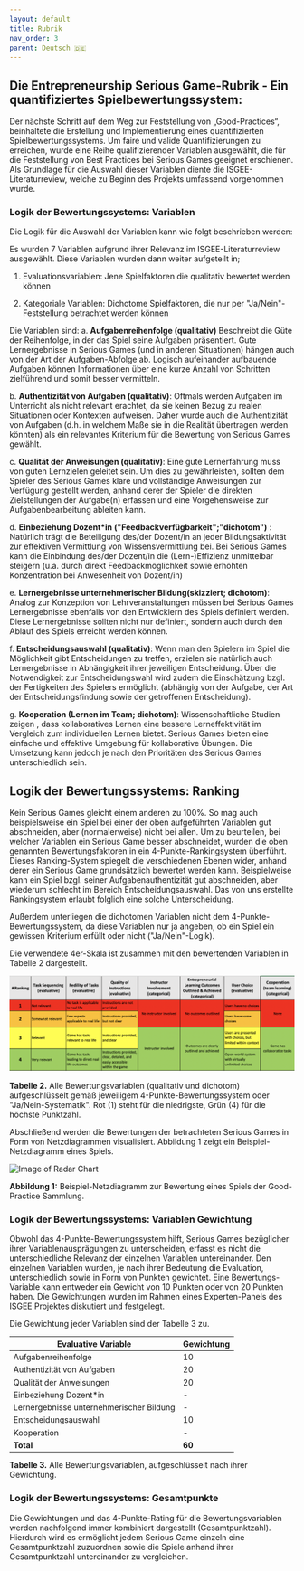 ```yaml
---
layout: default
title: Rubrik
nav_order: 3
parent: Deutsch 🇩🇪
---
```


## Die Entrepreneurship Serious Game-Rubrik - Ein quantifiziertes Spielbewertungssystem:

Der nächste Schritt auf dem Weg zur Feststellung von „Good-Practices“, beinhaltete die Erstellung und Implementierung eines quantifizierten Spielbewertungssystems.
Um faire und valide Quantifizierungen zu erreichen, wurde eine Reihe qualifizierender Variablen ausgewählt, die für die Feststellung von Best Practices bei Serious Games geeignet erschienen. Als Grundlage für die Auswahl dieser Variablen diente die ISGEE-Literaturreview, welche zu Beginn des Projekts umfassend vorgenommen wurde.


### Logik der Bewertungssystems: Variablen

Die Logik für die Auswahl der Variablen kann wie folgt beschrieben werden:

Es wurden 7 Variablen aufgrund ihrer Relevanz im ISGEE-Literaturreview ausgewählt. Diese Variablen wurden dann weiter aufgeteilt in;

1. Evaluationsvariablen: Jene Spielfaktoren die qualitativ bewertet werden können 

2. Kategoriale Variablen: Dichotome Spielfaktoren, die nur per "Ja/Nein"-Feststellung  betrachtet werden können


Die Variablen sind:
a.	**Aufgabenreihenfolge (qualitativ)** Beschreibt die Güte der Reihenfolge, in der das Spiel seine Aufgaben präsentiert. Gute Lernergebnisse in Serious Games (und in anderen Situationen) hängen auch von der Art der Aufgaben-Abfolge ab. Logisch aufeinander aufbauende Aufgaben können Informationen über eine kurze Anzahl von Schritten zielführend und somit besser vermitteln.

b.	**Authentizität von Aufgaben (qualitativ)**: Oftmals werden Aufgaben im Unterricht als nicht relevant erachtet, da sie keinen Bezug zu realen Situationen oder Kontexten aufweisen. Daher wurde auch die Authentizität von Aufgaben (d.h. in welchem Maße sie in die Realität übertragen werden könnten) als ein relevantes Kriterium für die Bewertung von Serious Games gewählt.

c.	**Qualität der Anweisungen (qualitativ)**: Eine gute Lernerfahrung muss von guten Lernzielen geleitet sein. Um dies zu gewährleisten, sollten dem Spieler des Serious Games klare und vollständige Anweisungen zur Verfügung gestellt werden, anhand derer der Spieler die direkten Zielstellungen der Aufgabe(n) erfassen und eine Vorgehensweise zur Aufgabenbearbeitung ableiten kann.

d.	**Einbeziehung Dozent*in ("Feedbackverfügbarkeit";"dichotom")** : Natürlich trägt die Beteiligung des/der Dozent/in an jeder Bildungsaktivität zur effektiven Vermittlung von Wissensvermittlung bei. Bei Serious Games kann die Einbindung des/der Dozent/in die (Lern-)Effizienz unmittelbar steigern (u.a. durch direkt Feedbackmöglichkeit sowie erhöhten Konzentration bei Anwesenheit von Dozent/in)

e.	**Lernergebnisse unternehmerischer Bildung(skizziert; dichotom)**: Analog zur Konzeption von Lehrveranstaltungen müssen bei Serious Games Lernergebnisse ebenfalls von den Entwicklern des Spiels definiert werden. Diese Lernergebnisse sollten nicht nur definiert, sondern auch durch den Ablauf des Spiels erreicht werden können.

f.	**Entscheidungsauswahl (qualitativ)**: Wenn man den Spielern im Spiel die Möglichkeit gibt Entscheidungen zu treffen, erzielen sie natürlich auch Lernergebnisse in Abhängigkeit ihrer jeweiligen Entscheidung. Über die Notwendigkeit zur Entscheidungswahl wird zudem die Einschätzung bzgl. der Fertigkeiten des Spielers ermöglicht (abhängig von der Aufgabe, der Art der Entscheidungsfindung sowie der getroffenen Entscheidung).

g.	**Kooperation (Lernen im Team; dichotom)**: Wissenschaftliche Studien zeigen , dass kollaboratives Lernen eine bessere Lerneffektivität im Vergleich zum individuellen Lernen bietet. Serious Games bieten eine einfache und effektive Umgebung für kollaborative Übungen. Die Umsetzung kann jedoch je nach den Prioritäten des Serious Games unterschiedlich sein.

## Logik der Bewertungssystems: Ranking

Kein Serious Games gleicht einem anderen zu 100%. So mag auch beispielsweise ein Spiel bei einer der oben aufgeführten Variablen gut abschneiden, aber (normalerweise) nicht bei allen. Um zu beurteilen, bei welcher Variablen ein Serious Game besser abschneidet, wurden die oben genannten Bewertungsfaktoren in ein 4-Punkte-Rankingsystem überführt. Dieses Ranking-System spiegelt die verschiedenen Ebenen wider, anhand derer ein Serious Game grundsätzlich bewertet werden kann. Beispielweise kann ein Spiel bzgl. seiner Aufgabenauthentizität gut abschneiden, aber wiederum schlecht im Bereich Entscheidungsauswahl. Das von uns erstellte Rankingsystem erlaubt folglich eine solche Unterscheidung.

Außerdem unterliegen die dichotomen Variablen nicht dem 4-Punkte-Bewertungssystem, da diese Variablen nur ja angeben, ob ein Spiel ein gewissen Kriterium erfüllt oder nicht ("Ja/Nein"-Logik).

Die verwendete 4er-Skala ist zusammen mit den bewertenden Variablen in Tabelle 2 dargestellt.

![Image of Rubrik](../assets/rubric.png)

**Tabelle 2.**  Alle Bewertungsvariablen (qualitativ und dichotom) aufgeschlüsselt gemäß jeweiligem 4-Punkte-Bewertungssystem oder "Ja/Nein-Systematik". Rot (1) steht für die niedrigste, Grün (4) für die höchste Punktzahl.

Abschließend werden die Bewertungen der betrachteten Serious Games in Form von Netzdiagrammen visualisiert. Abbildung 1 zeigt ein Beispiel-Netzdiagramm eines Spiels.

![Image of Radar Chart](../assets/radar.png)

**Abbildung 1:** Beispiel-Netzdiagramm zur Bewertung eines Spiels der Good-Practice Sammlung.


### Logik der Bewertungssystems: Variablen Gewichtung

Obwohl das 4-Punkte-Bewertungssystem hilft, Serious Games bezüglicher ihrer Variablenausprägungen zu unterscheiden, erfasst es nicht die unterschiedliche Relevanz der einzelnen Variablen untereinander. Den einzelnen Variablen wurden, je nach ihrer Bedeutung die Evaluation, unterschiedlich sowie in Form von Punkten gewichtet. Eine Bewertungs-Variable kann entweder ein Gewicht von 10 Punkten oder von 20 Punkten haben. Die Gewichtungen wurden im Rahmen eines Experten-Panels des ISGEE Projektes diskutiert und festgelegt.

Die Gewichtung jeder Variablen sind der Tabelle 3 zu.


| **Evaluative Variable**               | **Gewichtung** |
| ------------------------------------- | ---------- |
| Aufgabenreihenfolge                   | 10         |
| Authentizität von Aufgaben            | 20         |
| Qualität der Anweisungen              | 20         |
| Einbeziehung Dozent*in                | \-         |
| Lernergebnisse unternehmerischer Bildung | \-         |
| Entscheidungsauswahl                  | 10         |
| Kooperation                           | \-         |
| **Total**                             | **60**     |

**Tabelle 3.**  Alle Bewertungsvariablen, aufgeschlüsselt nach ihrer Gewichtung.

### Logik der Bewertungssystems: Gesamtpunkte

Die Gewichtungen und das 4-Punkte-Rating für die Bewertungsvariablen werden nachfolgend immer kombiniert dargestellt (Gesamtpunktzahl). Hierdurch wird es ermöglicht jedem Serious Game einzeln eine Gesamtpunktzahl zuzuordnen sowie die Spiele anhand ihrer Gesamtpunktzahl untereinander zu vergleichen.  
